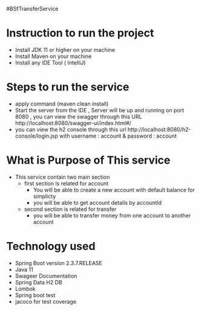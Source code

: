 #BSfTransferService
# Instruction to run the project
- Install JDK 11 or higher on your machine
- Install Maven on your machine
- Install any IDE Tool ( IntelliJ)
# Steps to run the service 
- apply command (maven clean install)
- Start the server from the IDE , Server will be up and running on port 8080  , you can view the swagger through this URL   
    http://localhost:8080/swagger-ui/index.html#/ 
- you can view the h2 console through this url
  http://localhost:8080/h2-console/login.jsp
  with username : account & password : account 
# What is Purpose of This service
- This service contain two main section 
  - first section is related for account 
    - You will be able to create a new account with default balance for simplicty
    - you will be able to get account details by accountId
  - second section is related for transfer
    - you will be able to transfer money from one account to another account 
# Technology used

- Spring Boot version 2.3.7.RELEASE
- Java 11
- Swageer Documentation
- Spring Data H2 DB
- Lombok
- Spring boot test
- jacoco for test coverage 